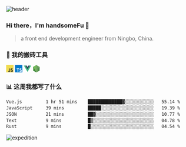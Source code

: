 ![header](https://raw.githubusercontent.com/fzq1998/fzq1998/master/header.png)

### Hi there，I'm handsomeFu 👋

> a front end development engineer from Ningbo, China.

### 🔧 我的搬砖工具
<code><img height="20" src="https://raw.githubusercontent.com/github/explore/80688e429a7d4ef2fca1e82350fe8e3517d3494d/topics/javascript/javascript.png" alt="javascript"></code>
<code><img height="20" src="https://raw.githubusercontent.com/github/explore/80688e429a7d4ef2fca1e82350fe8e3517d3494d/topics/typescript/typescript.png" alt="typescript"></code>
<code><img height="20" src="https://raw.githubusercontent.com/github/explore/80688e429a7d4ef2fca1e82350fe8e3517d3494d/topics/vue/vue.png" alt="vue"></code>
<code><img height="20" src="https://raw.githubusercontent.com/github/explore/80688e429a7d4ef2fca1e82350fe8e3517d3494d/topics/nodejs/nodejs.png" alt="nodejs"></code>



### 📊 这周我都写了什么
<!--START_SECTION:waka-->

```txt
Vue.js         1 hr 51 mins    █████████████▓░░░░░░░░░░░   55.14 %
JavaScript     39 mins         █████░░░░░░░░░░░░░░░░░░░░   19.39 %
JSON           21 mins         ██▓░░░░░░░░░░░░░░░░░░░░░░   10.77 %
Text           9 mins          █▒░░░░░░░░░░░░░░░░░░░░░░░   04.78 %
Rust           9 mins          █░░░░░░░░░░░░░░░░░░░░░░░░   04.54 %
```

<!--END_SECTION:waka-->


![expedition](https://raw.githubusercontent.com/fzq1998/fzq1998/master/expedition.gif)

